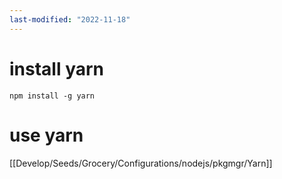 ```yaml
---
last-modified: "2022-11-18"
---
```

# install yarn
```shell
npm install -g yarn
```

# use yarn
[[Develop/Seeds/Grocery/Configurations/nodejs/pkgmgr/Yarn]]